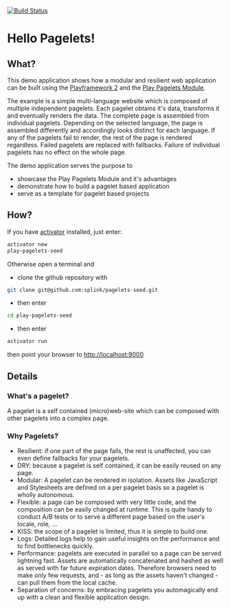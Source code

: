 [![Build Status](https://travis-ci.org/splink/pagelets-seed.svg?branch=master)](https://travis-ci.org/splink/pagelets-seed)

# Hello Pagelets!

## What?
This demo application shows how a modular and resilient web application can be built using the [Playframework 2](http://www.playframework.com) and the [Play Pagelets Module](https://github.com/splink/pagelets).

The example is a simple multi-language website which is composed of multiple independent pagelets. Each pagelet
obtains it's data, transforms it and eventually renders the data. The complete page is assembled from individual pagelets.
Depending on the selected language, the page is assembled differently and accordingly looks distinct for each language.
If any of the pagelets fail to render, the rest of the page is rendered regardless. Failed pagelets are replaced with
fallbacks. Failure of individual pagelets has no effect on the whole page.

The demo application serves the purpose to
 - showcase the Play Pagelets Module and it's advantages
 - demonstrate how to build a pagelet based application
 - serve as a template for pagelet based projects

## How?
If you have [activator](https://www.lightbend.com/community/core-tools/activator-and-sbt#overview) installed, just enter:

~~~bash
activator new
play-pagelets-seed
~~~

Otherwise open a terminal and

- clone the github repository with
~~~bash
git clone git@github.com:splink/pagelets-seed.git
~~~

- then enter
~~~bash
cd play-pagelets-seed
~~~

- then enter
~~~bash
activator run
~~~

then point your browser to [http://localhost:9000](http://localhost:9000)


## Details

### What's a pagelet?
A pagelet is a self contained (micro)web-site which can be composed with other pagelets into a complex page.

### Why Pagelets?
- Resilient: if one part of the page fails, the rest is unaffected, you can even define fallbacks for your pagelets.
- DRY: because a pagelet is self contained, it can be easily reused on any page.
- Modular: A pagelet can be rendered in isolation. Assets like JavaScript and Stylesheets are defined on a per pagelet
basis so a pagelet is wholly autonomous.
- Flexible: a page can be composed with very little code, and the composition can be easily changed at runtime.
This is quite handy to conduct A/B tests or to serve a different page based on the user's locale, role, ...
- KISS: the scope of a pagelet is limited, thus it is simple to build one.
- Logs: Detailed logs help to gain useful insights on the performance and to find bottlenecks quickly.
- Performance: pagelets are executed in parallel so a page can be served lightning fast. Assets are automatically
concatenated and hashed as well as served with far future expiration dates. Therefore browsers need to make only few
requests, and - as long as the assets haven't changed - can pull them from the local cache.
- Separation of concerns: by embracing pagelets you automagically end up with a clean and flexible application design.
